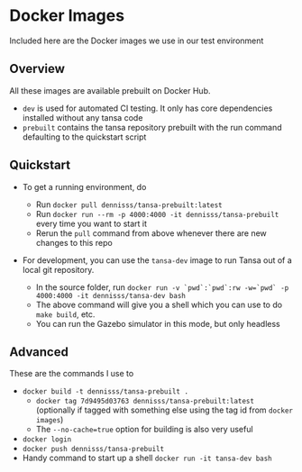 Docker Images
=============

Included here are the Docker images we use in our test environment


Overview
--------

All these images are available prebuilt on Docker Hub.

- `dev` is used for automated CI testing. It only has core dependencies installed without any tansa code
- `prebuilt` contains the tansa repository prebuilt with the run command defaulting to the quickstart script


Quickstart
----------

- To get a running environment, do
	- Run `docker pull dennisss/tansa-prebuilt:latest`
	- Run `docker run --rm -p 4000:4000 -it dennisss/tansa-prebuilt` every time you want to start it
	- Rerun the `pull` command from above whenever there are new changes to this repo

- For development, you can use the `tansa-dev` image to run Tansa out of a local git repository.
 	- In the source folder, run ``docker run -v `pwd`:`pwd`:rw -w=`pwd` -p 4000:4000 -it dennisss/tansa-dev bash``
	- The above command will give you a shell which you can use to do `make build`, etc.
	- You can run the Gazebo simulator in this mode, but only headless


Advanced
--------

These are the commands I use to

- `docker build -t dennisss/tansa-prebuilt .`
	- `docker tag 7d9495d03763 dennisss/tansa-prebuilt:latest` (optionally if tagged with something else using the tag id from `docker images`)
	- The `--no-cache=true` option for building is also very useful
- `docker login`
- `docker push dennisss/tansa-prebuilt`
- Handy command to start up a shell `docker run -it tansa-dev bash`
